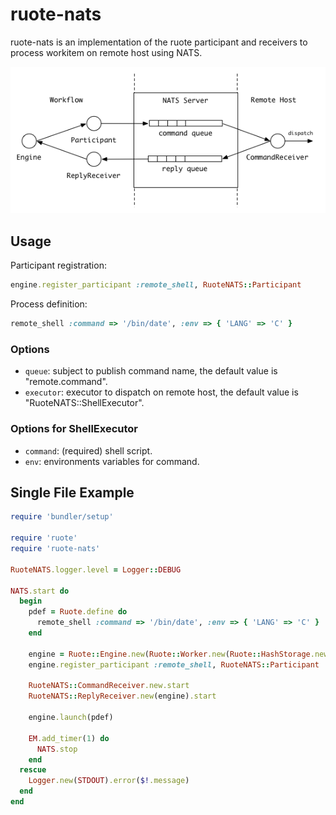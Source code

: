 # ruote-nats

ruote-nats is an implementation of the ruote participant and receivers to process workitem on remote host using NATS.

![System Diagram](image/system-diagram.png)

## Usage

Participant registration:

```ruby
engine.register_participant :remote_shell, RuoteNATS::Participant
```

Process definition:

```ruby
remote_shell :command => '/bin/date', :env => { 'LANG' => 'C' }
```

### Options

* ```queue```: subject to publish command name, the default value is "remote.command".
* ```executor```: executor to dispatch on remote host, the default value is "RuoteNATS::ShellExecutor".

### Options for ShellExecutor

* ```command```: (required) shell script.
* ```env```: environments variables for command.

## Single File Example

```ruby
require 'bundler/setup'

require 'ruote'
require 'ruote-nats'

RuoteNATS.logger.level = Logger::DEBUG

NATS.start do
  begin
    pdef = Ruote.define do
      remote_shell :command => '/bin/date', :env => { 'LANG' => 'C' }
    end

    engine = Ruote::Engine.new(Ruote::Worker.new(Ruote::HashStorage.new))
    engine.register_participant :remote_shell, RuoteNATS::Participant

    RuoteNATS::CommandReceiver.new.start
    RuoteNATS::ReplyReceiver.new(engine).start

    engine.launch(pdef)

    EM.add_timer(1) do
      NATS.stop
    end
  rescue
    Logger.new(STDOUT).error($!.message)
  end
end
```

